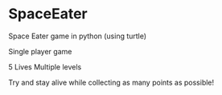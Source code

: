 # SpaceEater
Space Eater game in python (using turtle)

Single player game

5 Lives
Multiple levels

Try and stay alive while collecting as many points as possible!
